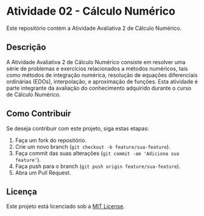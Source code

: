 # Atividade 02 - Cálculo Numérico

Este repositório contém a Atividade Avaliativa 2 de Cálculo Numérico.

## Descrição

A Atividade Avaliativa 2 de Cálculo Numérico consiste em resolver uma série de problemas e exercícios relacionados a métodos numéricos, tais como métodos de integração numérica, resolução de equações diferenciais ordinárias (EDOs), interpolação, e aproximação de funções. Esta atividade é parte integrante da avaliação do conhecimento adquirido durante o curso de Cálculo Numérico.

## Como Contribuir

Se deseja contribuir com este projeto, siga estas etapas:

1. Faça um fork do repositório.
2. Crie um novo branch (`git checkout -b feature/sua-feature`).
3. Faça commit das suas alterações (`git commit -am 'Adiciona sua feature'`).
4. Faça push para o branch (`git push origin feature/sua-feature`).
5. Abra um Pull Request.

## Licença

Este projeto está licenciado sob a [MIT License](LICENSE).
